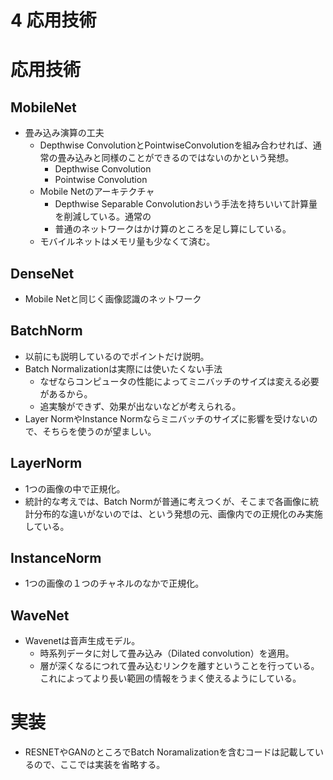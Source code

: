 <script type="text/x-mathjax-config">MathJax.Hub.Config({tex2jax:{inlineMath:[['\$','\$'],['\\(','\\)']],processEscapes:true},CommonHTML: {matchFontHeight:false}});</script>
<script type="text/javascript" async src="https://cdnjs.cloudflare.com/ajax/libs/mathjax/2.7.1/MathJax.js?config=TeX-MML-AM_CHTML"></script>

4 応用技術
==========

# 応用技術
## MobileNet

- 畳み込み演算の工夫
  - Depthwise ConvolutionとPointwiseConvolutionを組み合わせれば、通常の畳み込みと同様のことができるのではないのかという発想。
    - Depthwise Convolution
    - Pointwise Convolution
  - Mobile Netのアーキテクチャ
    - Depthwise Separable Convolutionおいう手法を持ちいいて計算量を削減している。通常の
    - 普通のネットワークはかけ算のところを足し算にしている。
  - モバイルネットはメモリ量も少なくて済む。

## DenseNet

- Mobile Netと同じく画像認識のネットワーク

## BatchNorm

- 以前にも説明しているのでポイントだけ説明。
- Batch Normalizationは実際には使いたくない手法
  - なぜならコンピュータの性能によってミニバッチのサイズは変える必要があるから。
  - 追実験ができず、効果が出ないなどが考えられる。
- Layer NormやInstance Normならミニバッチのサイズに影響を受けないので、そちらを使うのが望ましい。

## LayerNorm

- 1つの画像の中で正規化。
- 統計的な考えでは、Batch Normが普通に考えつくが、そこまで各画像に統計分布的な違いがないのでは、という発想の元、画像内での正規化のみ実施している。

## InstanceNorm

- 1つの画像の１つのチャネルのなかで正規化。

## WaveNet

- Wavenetは音声生成モデル。
  - 時系列データに対して畳み込み（Dilated convolution）を適用。
  - 層が深くなるにつれて畳み込むリンクを離すということを行っている。これによってより長い範囲の情報をうまく使えるようにしている。

# 実装

- RESNETやGANのところでBatch Noramalizationを含むコードは記載しているので、ここでは実装を省略する。
